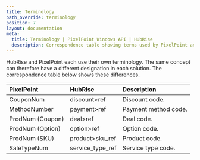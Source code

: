 ```yaml
---
title: Terminology
path_override: terminology
position: 7
layout: documentation
meta:
  title: Terminology | PixelPoint Windows API | HubRise
  description: Correspondence table showing terms used by PixelPoint and those used on HubRise for the same concept. Connect apps and synchronise your data.
---
```


HubRise and PixelPoint each use their own terminology. The same concept can therefore have a different designation in each solution. The correspondence table below shows these differences.

| PixelPoint       | HubRise          | Description          |
| :--------------- | :--------------- | :------------------- |
| CouponNum        | discount>ref     | Discount code.       |
| MethodNumber     | payment>ref      | Payment method code. |
| ProdNum (Coupon) | deal>ref         | Deal code.           |
| ProdNum (Option) | option>ref       | Option code.         |
| ProdNum (SKU)    | product>sku_ref  | Product code.        |
| SaleTypeNum      | service_type_ref | Service type code.   |
